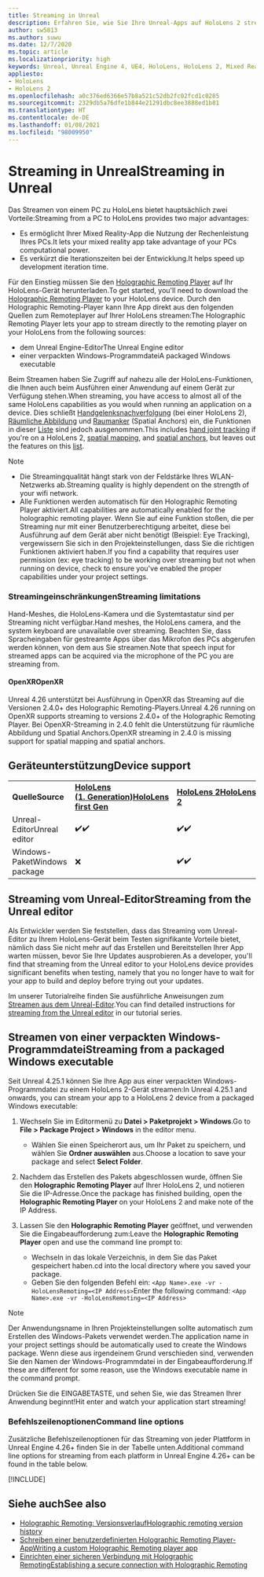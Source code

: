 ```yaml
---
title: Streaming in Unreal
description: Erfahren Sie, wie Sie Ihre Unreal-Apps auf HoloLens 2 streamen können, einschließlich Einschränkungen und Befehlszeilenoptionen für das Streaming.
author: sw5813
ms.author: suwu
ms.date: 12/7/2020
ms.topic: article
ms.localizationpriority: high
keywords: Unreal, Unreal Engine 4, UE4, HoloLens, HoloLens 2, Mixed Reality, Streaming, PC, Holographic Remoting in Apps, Holographic Remoting Player, Dokumentation, Mixed Reality-Headset Windows Mixed Reality-Headset, Virtual Reality-Headset
appliesto:
- HoloLens
- HoloLens 2
ms.openlocfilehash: a0c376ed6366e57b8a521c52db2fc02fcd1c0285
ms.sourcegitcommit: 2329db5a76dfe1b844e21291dbc8ee3888ed1b81
ms.translationtype: HT
ms.contentlocale: de-DE
ms.lasthandoff: 01/08/2021
ms.locfileid: "98009950"
---
```

# <a name="streaming-in-unreal"></a><span data-ttu-id="57f2f-104">Streaming in Unreal</span><span class="sxs-lookup"><span data-stu-id="57f2f-104">Streaming in Unreal</span></span>

<span data-ttu-id="57f2f-105">Das Streamen von einem PC zu HoloLens bietet hauptsächlich zwei Vorteile:</span><span class="sxs-lookup"><span data-stu-id="57f2f-105">Streaming from a PC to HoloLens provides two major advantages:</span></span> 
* <span data-ttu-id="57f2f-106">Es ermöglicht Ihrer Mixed Reality-App die Nutzung der Rechenleistung Ihres PCs.</span><span class="sxs-lookup"><span data-stu-id="57f2f-106">It lets your mixed reality app take advantage of your PCs computational power.</span></span> 
* <span data-ttu-id="57f2f-107">Es verkürzt die Iterationszeiten bei der Entwicklung.</span><span class="sxs-lookup"><span data-stu-id="57f2f-107">It helps speed up development iteration time.</span></span> 

<span data-ttu-id="57f2f-108">Für den Einstieg müssen Sie den [Holographic Remoting Player](../platform-capabilities-and-apis/holographic-remoting-player.md) auf Ihr HoloLens-Gerät herunterladen.</span><span class="sxs-lookup"><span data-stu-id="57f2f-108">To get started, you'll need to download the [Holographic Remoting Player](../platform-capabilities-and-apis/holographic-remoting-player.md) to your HoloLens device.</span></span> <span data-ttu-id="57f2f-109">Durch den Holographic Remoting-Player kann Ihre App direkt aus den folgenden Quellen zum Remoteplayer auf Ihrer HoloLens streamen:</span><span class="sxs-lookup"><span data-stu-id="57f2f-109">The Holographic Remoting Player lets your app to stream  directly to the remoting player on your HoloLens from the following sources:</span></span>

* <span data-ttu-id="57f2f-110">dem Unreal Engine-Editor</span><span class="sxs-lookup"><span data-stu-id="57f2f-110">The Unreal Engine editor</span></span>
* <span data-ttu-id="57f2f-111">einer verpackten Windows-Programmdatei</span><span class="sxs-lookup"><span data-stu-id="57f2f-111">A packaged Windows executable</span></span> 

<span data-ttu-id="57f2f-112">Beim Streamen haben Sie Zugriff auf nahezu alle der HoloLens-Funktionen, die Ihnen auch beim Ausführen einer Anwendung auf einem Gerät zur Verfügung stehen.</span><span class="sxs-lookup"><span data-stu-id="57f2f-112">When streaming, you have access to almost all of the same HoloLens capabilities as you would when running an application on a device.</span></span> <span data-ttu-id="57f2f-113">Dies schließt [Handgelenksnachverfolgung](unreal-hand-tracking.md) (bei einer HoloLens 2), [Räumliche Abbildung](unreal-spatial-mapping.md) und [Raumanker](unreal-spatial-anchors.md) (Spatial Anchors) ein, die Funktionen in dieser [Liste](../platform-capabilities-and-apis/holographic-remoting-troubleshooting.md) sind jedoch ausgenommen.</span><span class="sxs-lookup"><span data-stu-id="57f2f-113">This includes [hand joint tracking](unreal-hand-tracking.md) if you're on a HoloLens 2, [spatial mapping](unreal-spatial-mapping.md), and [spatial anchors](unreal-spatial-anchors.md), but leaves out the features on this [list](../platform-capabilities-and-apis/holographic-remoting-troubleshooting.md).</span></span> 

> [!NOTE]
> * <span data-ttu-id="57f2f-114">Die Streamingqualität hängt stark von der Feldstärke Ihres WLAN-Netzwerks ab.</span><span class="sxs-lookup"><span data-stu-id="57f2f-114">Streaming quality is highly dependent on the strength of your wifi network.</span></span>
> * <span data-ttu-id="57f2f-115">Alle Funktionen werden automatisch für den Holographic Remoting Player aktiviert.</span><span class="sxs-lookup"><span data-stu-id="57f2f-115">All capabilities are automatically enabled for the holographic remoting player.</span></span> <span data-ttu-id="57f2f-116">Wenn Sie auf eine Funktion stoßen, die per Streaming nur mit einer Benutzerberechtigung arbeitet, diese bei Ausführung auf dem Gerät aber nicht benötigt (Beispiel: Eye Tracking), vergewissern Sie sich in den Projekteinstellungen, dass Sie die richtigen Funktionen aktiviert haben.</span><span class="sxs-lookup"><span data-stu-id="57f2f-116">If you find a capability that requires user permission (ex: eye tracking) to be working over streaming but not when running on device, check to ensure you've enabled the proper capabilities under your project settings.</span></span>

### <a name="streaming-limitations"></a><span data-ttu-id="57f2f-117">Streamingeinschränkungen</span><span class="sxs-lookup"><span data-stu-id="57f2f-117">Streaming limitations</span></span>

<span data-ttu-id="57f2f-118">Hand-Meshes, die HoloLens-Kamera und die Systemtastatur sind per Streaming nicht verfügbar.</span><span class="sxs-lookup"><span data-stu-id="57f2f-118">Hand meshes, the HoloLens camera, and the system keyboard are unavailable over streaming.</span></span> <span data-ttu-id="57f2f-119">Beachten Sie, dass Spracheingaben für gestreamte Apps über das Mikrofon des PCs abgerufen werden können, von dem aus Sie streamen.</span><span class="sxs-lookup"><span data-stu-id="57f2f-119">Note that speech input for streamed apps can be acquired via the microphone of the PC you are streaming from.</span></span>

#### <a name="openxr"></a><span data-ttu-id="57f2f-120">OpenXR</span><span class="sxs-lookup"><span data-stu-id="57f2f-120">OpenXR</span></span>

<span data-ttu-id="57f2f-121">Unreal 4.26 unterstützt bei Ausführung in OpenXR das Streaming auf die Versionen 2.4.0+ des Holographic Remoting-Players.</span><span class="sxs-lookup"><span data-stu-id="57f2f-121">Unreal 4.26 running on OpenXR supports streaming to versions 2.4.0+ of the Holographic Remoting Player.</span></span> <span data-ttu-id="57f2f-122">Bei OpenXR-Streaming in 2.4.0 fehlt die Unterstützung für räumliche Abbildung und Spatial Anchors.</span><span class="sxs-lookup"><span data-stu-id="57f2f-122">OpenXR streaming in 2.4.0 is missing support for spatial mapping and spatial anchors.</span></span> 

## <a name="device-support"></a><span data-ttu-id="57f2f-123">Geräteunterstützung</span><span class="sxs-lookup"><span data-stu-id="57f2f-123">Device support</span></span>

<table>
    <colgroup>
    <col width="33%" />
    <col width="33%" />
    <col width="33%" />
    </colgroup>
    <tr>
        <td><span data-ttu-id="57f2f-124"><strong>Quelle</strong></span><span class="sxs-lookup"><span data-stu-id="57f2f-124"><strong>Source</strong></span></span></td>
        <td><span data-ttu-id="57f2f-125"><a href="https://docs.microsoft.com/hololens/hololens1-hardware"><strong>HoloLens (1. Generation)</strong></a></span><span class="sxs-lookup"><span data-stu-id="57f2f-125"><a href="https://docs.microsoft.com/hololens/hololens1-hardware"><strong>HoloLens first Gen</strong></a></span></span></td>
        <td><span data-ttu-id="57f2f-126"><a href="https://www.microsoft.com/hololens/hardware"><strong>HoloLens 2</strong></a></span><span class="sxs-lookup"><span data-stu-id="57f2f-126"><a href="https://www.microsoft.com/hololens/hardware"><strong>HoloLens 2</strong></a></span></span></td>
        <td><span data-ttu-id="57f2f-127"><strong>Immersive Headsets</strong></span><span class="sxs-lookup"><span data-stu-id="57f2f-127"><strong>Immersive Headsets</strong></span></span></td>
    </tr>
     <tr>
        <td><span data-ttu-id="57f2f-128">Unreal-Editor</span><span class="sxs-lookup"><span data-stu-id="57f2f-128">Unreal editor</span></span></td>
        <td><span data-ttu-id="57f2f-129">✔️</span><span class="sxs-lookup"><span data-stu-id="57f2f-129">✔️</span></span></td>
        <td><span data-ttu-id="57f2f-130">✔️</span><span class="sxs-lookup"><span data-stu-id="57f2f-130">✔️</span></span></td>
        <td>❌</td>
    </tr>
    <tr>
        <td><span data-ttu-id="57f2f-131">Windows-Paket</span><span class="sxs-lookup"><span data-stu-id="57f2f-131">Windows package</span></span></td>
        <td>❌</td>
        <td><span data-ttu-id="57f2f-132">✔️</span><span class="sxs-lookup"><span data-stu-id="57f2f-132">✔️</span></span></td>
        <td>❌</td>
    </tr>

</table>

## <a name="streaming-from-the-unreal-editor"></a><span data-ttu-id="57f2f-133">Streaming vom Unreal-Editor</span><span class="sxs-lookup"><span data-stu-id="57f2f-133">Streaming from the Unreal editor</span></span>

<span data-ttu-id="57f2f-134">Als Entwickler werden Sie feststellen, dass das Streaming vom Unreal-Editor zu Ihrem HoloLens-Gerät beim Testen signifikante Vorteile bietet, nämlich dass Sie nicht mehr auf das Erstellen und Bereitstellen Ihrer App warten müssen, bevor Sie Ihre Updates ausprobieren.</span><span class="sxs-lookup"><span data-stu-id="57f2f-134">As a developer, you'll find that streaming from the Unreal editor to your HoloLens device provides significant benefits when testing, namely that you no longer have to wait for your app to build and deploy before trying out your updates.</span></span>

<span data-ttu-id="57f2f-135">Im unserer Tutorialreihe finden Sie ausführliche Anweisungen zum [Streamen aus dem Unreal-Editor](tutorials/unreal-uxt-ch6.md#device-only-streaming).</span><span class="sxs-lookup"><span data-stu-id="57f2f-135">You can find detailed instructions for [streaming from the Unreal editor](tutorials/unreal-uxt-ch6.md#device-only-streaming) in our tutorial series.</span></span>

## <a name="streaming-from-a-packaged-windows-executable"></a><span data-ttu-id="57f2f-136">Streamen von einer verpackten Windows-Programmdatei</span><span class="sxs-lookup"><span data-stu-id="57f2f-136">Streaming from a packaged Windows executable</span></span>

<span data-ttu-id="57f2f-137">Seit Unreal 4.25.1 können Sie Ihre App aus einer verpackten Windows-Programmdatei zu einem HoloLens 2-Gerät streamen:</span><span class="sxs-lookup"><span data-stu-id="57f2f-137">In Unreal 4.25.1 and onwards, you can stream your app to a HoloLens 2 device from a packaged Windows executable:</span></span> 

1. <span data-ttu-id="57f2f-138">Wechseln Sie im Editormenü zu **Datei > Paketprojekt > Windows**.</span><span class="sxs-lookup"><span data-stu-id="57f2f-138">Go to **File > Package Project > Windows** in the editor menu.</span></span> 
    * <span data-ttu-id="57f2f-139">Wählen Sie einen Speicherort aus, um Ihr Paket zu speichern, und wählen Sie **Ordner auswählen** aus.</span><span class="sxs-lookup"><span data-stu-id="57f2f-139">Choose a location to save your package and select **Select Folder**.</span></span>

2. <span data-ttu-id="57f2f-140">Nachdem das Erstellen des Pakets abgeschlossen wurde, öffnen Sie den **Holographic Remoting Player** auf Ihrer HoloLens 2, und notieren Sie die IP-Adresse.</span><span class="sxs-lookup"><span data-stu-id="57f2f-140">Once the package has finished building, open the **Holographic Remoting Player** on your HoloLens 2 and make note of the IP Address.</span></span> 
3. <span data-ttu-id="57f2f-141">Lassen Sie den **Holographic Remoting Player** geöffnet, und verwenden Sie die Eingabeaufforderung zum:</span><span class="sxs-lookup"><span data-stu-id="57f2f-141">Leave the **Holographic Remoting Player** open and use the command line prompt to:</span></span> 
    * <span data-ttu-id="57f2f-142">Wechseln in das lokale Verzeichnis, in dem Sie das Paket gespeichert haben.</span><span class="sxs-lookup"><span data-stu-id="57f2f-142">cd into the local directory where you saved your package.</span></span>
    * <span data-ttu-id="57f2f-143">Geben Sie den folgenden Befehl ein: `<App Name>.exe -vr -HoloLensRemoting=<IP Address>`</span><span class="sxs-lookup"><span data-stu-id="57f2f-143">Enter the following command: `<App Name>.exe -vr -HoloLensRemoting=<IP Address>`</span></span>

> [!NOTE]
> <span data-ttu-id="57f2f-144">Der Anwendungsname in Ihren Projekteinstellungen sollte automatisch zum Erstellen des Windows-Pakets verwendet werden.</span><span class="sxs-lookup"><span data-stu-id="57f2f-144">The application name in your project settings should be automatically used to create the Windows package.</span></span> <span data-ttu-id="57f2f-145">Wenn diese aus irgendeinem Grund verschieden sind, verwenden Sie den Namen der Windows-Programmdatei in der Eingabeaufforderung.</span><span class="sxs-lookup"><span data-stu-id="57f2f-145">If these are different for some reason, use the Windows executable name in the command prompt.</span></span>

<span data-ttu-id="57f2f-146">Drücken Sie die EINGABETASTE, und sehen Sie, wie das Streamen Ihrer Anwendung beginnt!</span><span class="sxs-lookup"><span data-stu-id="57f2f-146">Hit enter and watch your application start streaming!</span></span>

### <a name="command-line-options"></a><span data-ttu-id="57f2f-147">Befehlszeilenoptionen</span><span class="sxs-lookup"><span data-stu-id="57f2f-147">Command line options</span></span>

<span data-ttu-id="57f2f-148">Zusätzliche Befehlszeilenoptionen für das Streaming von jeder Plattform in Unreal Engine 4.26+ finden Sie in der Tabelle unten.</span><span class="sxs-lookup"><span data-stu-id="57f2f-148">Additional command line options for streaming from each platform in Unreal Engine 4.26+ can be found in the table below.</span></span> 

[!INCLUDE[](includes/tabs-streaming-args.md)]

## <a name="see-also"></a><span data-ttu-id="57f2f-149">Siehe auch</span><span class="sxs-lookup"><span data-stu-id="57f2f-149">See also</span></span>

* [<span data-ttu-id="57f2f-150">Holographic Remoting: Versionsverlauf</span><span class="sxs-lookup"><span data-stu-id="57f2f-150">Holographic remoting version history</span></span>](../platform-capabilities-and-apis/holographic-remoting-version-history.md)
* [<span data-ttu-id="57f2f-151">Schreiben einer benutzerdefinierten Holographic Remoting Player-App</span><span class="sxs-lookup"><span data-stu-id="57f2f-151">Writing a custom Holographic Remoting player app</span></span>](../platform-capabilities-and-apis/holographic-remoting-create-player.md)
* [<span data-ttu-id="57f2f-152">Einrichten einer sicheren Verbindung mit Holographic Remoting</span><span class="sxs-lookup"><span data-stu-id="57f2f-152">Establishing a secure connection with Holographic Remoting</span></span>](../platform-capabilities-and-apis/holographic-remoting-secure-connection.md)
